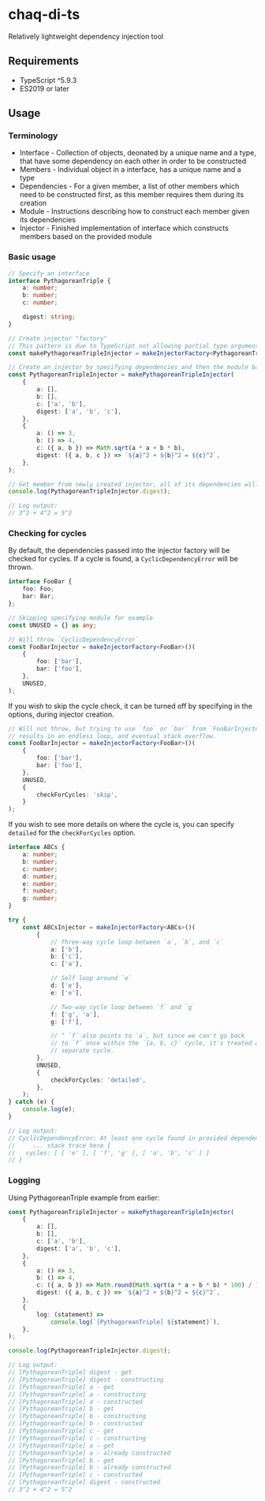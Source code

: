 # chaq-di-ts

Relatively lightweight dependency injection tool

## Requirements

-   TypeScript ^5.9.3
-   ES2019 or later

## Usage

### Terminology

-   Interface - Collection of objects, deonated by a unique name and a type, that have some dependency on each other
    in order to be constructed
-   Members - Individual object in a interface, has a unique name and a type
-   Dependencies - For a given member, a list of other members which need to be constructed first, as this member
    requires them during its creation
-   Module - Instructions describing how to construct each member given its dependencies
-   Injector - Finished implementation of interface which constructs members based on the provided module

### Basic usage

```TypeScript
// Specify an interface
interface PythagoreanTriple {
    a: number;
    b: number;
    c: number;

    digest: string;
}

// Create injector "factory"
// This pattern is due to TypeScript not allowing partial type arguments, with the rest being deduced
const makePythagoreanTripleInjector = makeInjectorFactory<PythagoreanTriple>();

// Create an injector by specifying dependencies and then the module based on dependencies
const PythagoreanTripleInjector = makePythagoreanTripleInjector(
    {
        a: [],
        b: [],
        c: ['a', 'b'],
        digest: ['a', 'b', 'c'],
    },
    {
        a: () => 3,
        b: () => 4,
        c: ({ a, b }) => Math.sqrt(a * a + b * b),
        digest: ({ a, b, c }) => `${a}^2 + ${b}^2 = ${c}^2`,
    },
);

// Get member from newly created injector, all of its dependencies will be lazily constructed too
console.log(PythagoreanTripleInjector.digest);

// Log output:
// 3^2 + 4^2 = 5^2
```

### Checking for cycles

By default, the dependencies passed into the injector factory will be checked for cycles. If a cycle is found, a
`CyclicDependencyError` will be thrown.

```TypeScript
interface FooBar {
    foo: Foo;
    bar: Bar;
};

// Skipping specifying module for example
const UNUSED = {} as any;

// Will throw `CyclicDependencyError`
const FooBarInjector = makeInjectorFactory<FooBar>()(
    {
        foo: ['bar'],
        bar: ['foo'],
    },
    UNUSED,
);
```

If you wish to skip the cycle check, it can be turned off by specifying in the options, during injector creation.

```TypeScript
// Will not throw, but trying to use `foo` or `bar` from `FooBarInjector`
// results in an endless loop, and eventual stack overflow.
const FooBarInjector = makeInjectorFactory<FooBar>()(
    {
        foo: ['bar'],
        bar: ['foo'],
    },
    UNUSED,
    {
        checkForCycles: 'skip',
    }
);
```

If you wish to see more details on where the cycle is, you can specify `detailed` for the `checkForCycles` option.

```TypeScript
interface ABCs {
    a: number;
    b: number;
    c: number;
    d: number;
    e: number;
    f: number;
    g: number;
}

try {
    const ABCsInjector = makeInjectorFactory<ABCs>()(
        {
            // Three-way cycle loop between `a`, `b`, and `c`
            a: ['b'],
            b: ['c'],
            c: ['a'],

            // Self loop around `e`
            d: ['e'],
            e: ['e'],

            // Two-way cycle loop between `f` and `g`
            f: ['g', 'a'],
            g: ['f'],

            // ^ `f` also points to `a`, but since we can't go back
            // to `f` once within the `{a, b, c}` cycle, it's treated as a
            // separate cycle.
        },
        UNUSED,
        {
            checkForCycles: 'detailed',
        },
    );
} catch (e) {
    console.log(e);
}

// Log output:
// CyclicDependencyError: At least one cycle found in provided dependencies
//     ... stack trace here {
//   cycles: [ [ 'e' ], [ 'f', 'g' ], [ 'a', 'b', 'c' ] ]
// }
```

### Logging

Using PythagoreanTriple example from earlier:

```TypeScript
const PythagoreanTripleInjector = makePythagoreanTripleInjector(
    {
        a: [],
        b: [],
        c: ['a', 'b'],
        digest: ['a', 'b', 'c'],
    },
    {
        a: () => 3,
        b: () => 4,
        c: ({ a, b }) => Math.round(Math.sqrt(a * a + b * b) * 100) / 100,
        digest: ({ a, b, c }) => `${a}^2 + ${b}^2 = ${c}^2`,
    },
    {
        log: (statement) =>
            console.log(`[PythagoreanTriple] ${statement}`),
    },
);

console.log(PythagoreanTripleInjector.digest);

// Log output:
// [PythagoreanTriple] digest - get
// [PythagoreanTriple] digest - constructing
// [PythagoreanTriple] a - get
// [PythagoreanTriple] a - constructing
// [PythagoreanTriple] a - constructed
// [PythagoreanTriple] b - get
// [PythagoreanTriple] b - constructing
// [PythagoreanTriple] b - constructed
// [PythagoreanTriple] c - get
// [PythagoreanTriple] c - constructing
// [PythagoreanTriple] a - get
// [PythagoreanTriple] a - already constructed
// [PythagoreanTriple] b - get
// [PythagoreanTriple] b - already constructed
// [PythagoreanTriple] c - constructed
// [PythagoreanTriple] digest - constructed
// 3^2 + 4^2 = 5^2
```
